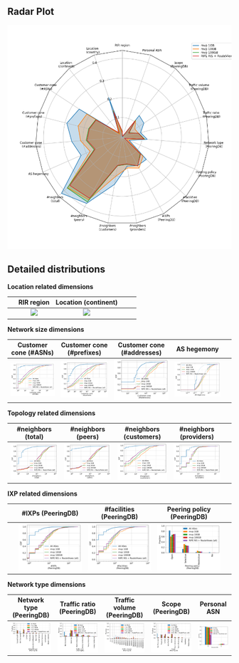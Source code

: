 ## Radar Plot

![Radar plot - ris_rv_ris+rv_bgp_bias](./figures/MVP_lists/fig_radar_all_mvp_ris+rv.png?raw=true) 

## Detailed distributions

**Location related dimensions**

&nbsp;|RIR region|Location (continent)|&nbsp;| &nbsp;
:---:|:---:|:---:|:---:|:---:
&nbsp; |![](./figures/MANRS/Fig_Histogram_AS_rank_source_manrs_all_lists.png?raw=true)| ![](./figures/MANRS/Fig_Histogram_AS_rank_continent_manrs_all_lists.png?raw=true)|&nbsp;|&nbsp;


**Network size dimensions**

Customer cone (#ASNs) | Customer cone (#prefixes) | Customer cone (#addresses) | AS hegemony | &nbsp;
:---:|:---:|:---:|:---:|:---:
![](./figures/MVP_lists/Fig_CDF_AS_rank_numberAsns_mvp_lists.png?raw=true)|![](./figures/MVP_lists/Fig_CDF_AS_rank_numberPrefixes_mvp_lists.png?raw=true)|![](./figures/MVP_lists/Fig_CDF_AS_rank_numberAddresses_mvp_lists.png?raw=true)|![](./figures/MVP_lists/Fig_CDF_AS_hegemony_mvp_lists.png?raw=true)|&nbsp;


**Topology related dimensions**

#neighbors (total)|#neighbors (peers)|#neighbors (customers)|#neighbors (providers)|&nbsp;
:---:|:---:|:---:|:---:|:---:
![](./figures/MVP_lists/Fig_CDF_AS_rank_total_mvp_lists.png?raw=true)|![](./figures/MVP_lists/Fig_CDF_AS_rank_peer_mvp_lists.png?raw=true)|![](./figures/MVP_lists/Fig_CDF_AS_rank_customer_mvp_lists.png?raw=true)|![](./figures/MVP_lists/Fig_CDF_AS_rank_provider_mvp_lists.png?raw=true)|&nbsp;



**IXP related dimensions**

&nbsp;|#IXPs (PeeringDB)|#facilities (PeeringDB)|Peering policy (PeeringDB)|&nbsp;
:---:|:---:|:---:|:---:|:---:
&nbsp;|![](./figures/MVP_lists/Fig_CDF_peeringDB_ix_count_mvp_lists.png?raw=true)|![](./figures/MVP_lists/Fig_CDF_peeringDB_fac_count_mvp_lists.png?raw=true)|![](./figures/MVP_lists/Fig_Histogram_peeringDB_policy_general_mvp_lists.png?raw=true)|&nbsp;


**Network type dimensions**

Network type (PeeringDB)|Traffic ratio (PeeringDB)|Traffic volume (PeeringDB)|Scope (PeeringDB)|Personal ASN
:---:|:---:|:---:|:---:|:---:
![](./figures/MVP_lists/Fig_Histogram_peeringDB_info_type_mvp_lists.png?raw=true)|![](./figures/MVP_lists/Fig_Histogram_peeringDB_info_ratio_mvp_lists.png?raw=true)|![](./figures/MVP_lists/Fig_Histogram_peeringDB_info_traffic_mvp_lists.png?raw=true)|![](./figures/MVP_lists/Fig_Histogram_peeringDB_info_scope_mvp_lists.png?raw=true)|![](./figures/MVP_lists/Fig_Histogram_is_personal_AS_mvp_lists.png?raw=true)
